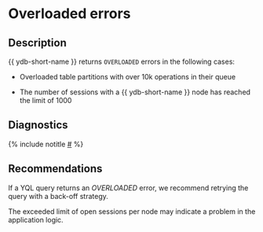 # Overloaded errors

## Description

{{ ydb-short-name }} returns `OVERLOADED` errors in the following cases:

* Overloaded table partitions with over 10k operations in their queue

* The number of sessions with a {{ ydb-short-name }} node has reached the limit of 1000

## Diagnostics

{% include notitle [#](_includes/overloaded-errors.md) %}

## Recommendations

If a YQL query returns an *OVERLOADED* error, we recommend retrying the query with a back-off strategy.

The exceeded limit of open sessions per node may indicate a problem in the application logic.